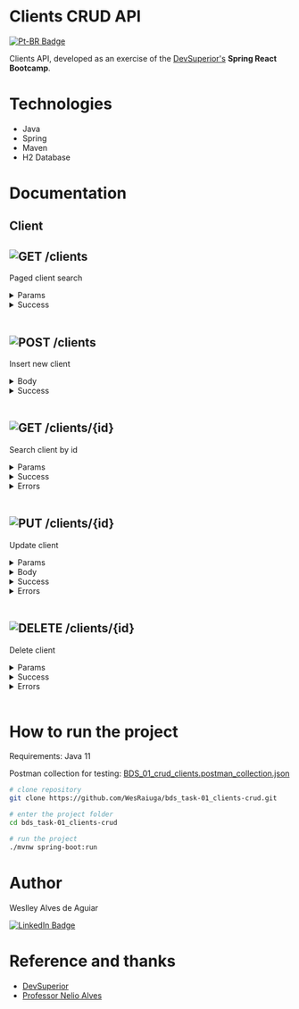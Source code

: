 # Clients CRUD API

[![Pt-BR Badge](https://img.shields.io/badge/README-Pt--BR-green?style=flat&color=00bd00)](README.md)

Clients API, developed as an exercise of the [DevSuperior's](https://devsuperior.com "DevSuperior's website") **Spring React Bootcamp**.

# Technologies

- Java
- Spring
- Maven
- H2 Database

# Documentation

## Client
## ![GET](https://img.shields.io/badge/-GET-blue?color=61AFFE) /clients
Paged client search
<details>
<summary>Params</summary>

```json
- page
    type: integer
    default: 0

- linesPerPage
    type: integer
    default: 10

- direction
    type: string
    default: "ASC"

- orderBy
    type: string
    default: "name"
```

</details>

<details>
<summary>Success</summary>

```json
// REQUEST: /clients?page=0&linesPerPage=2&direction=ASC&orderBy=name
// STATUS: 200 OK
{
    "content": [
        {
            "id": 9,
            "name": "Allana Hadassa Daiane Silva",
            "cpf": "51823344607",
            "income": 1060.0,
            "birthDate": "1990-11-23T08:38:00.123450Z",
            "children": 1
        },
        {
            "id": 10,
            "name": "Antonella Ester Mariane Galvão",
            "cpf": "47339915680",
            "income": 9870.0,
            "birthDate": "1983-02-15T02:40:00.123450Z",
            "children": 2
        }
    ],
    "pageable": {
        "sort": {
            "sorted": true,
            "unsorted": false,
            "empty": false
        },
        "pageNumber": 0,
        "pageSize": 2,
        "offset": 0,
        "unpaged": false,
        "paged": true
    },
    "last": false,
    "totalPages": 10,
    "totalElements": 20,
    "sort": {
        "sorted": true,
        "unsorted": false,
        "empty": false
    },
    "first": true,
    "numberOfElements": 2,
    "size": 2,
    "number": 0,
    "empty": false
}
```

</details>
<br/>


## ![POST](https://img.shields.io/badge/-POST-green?color=49CC90) /clients
Insert new client
<details>
<summary>Body</summary>

```json
{
    "name": "Maria Silva",
    "cpf": "12345678901",
    "income": 6500.0,
    "birthDate": "1994-07-20T10:30:00Z",
    "children": 2
}
```

</details>

<details>
<summary>Success</summary>

```json
// REQUEST: /clients
// STATUS: 201 CREATED
{
    "id": 21,
    "name": "Maria Silva",
    "cpf": "12345678901",
    "income": 6500.0,
    "birthDate": "1994-07-20T10:30:00Z",
    "children": 2
}
```

</details>
<br/>

## ![GET](https://img.shields.io/badge/-GET-blue?color=61AFFE) /clients/{id}
Search client by id
<details>
<summary>Params</summary>

```json
- id
    * required
    type: integer
```

</details>

<details>
<summary>Success</summary>

```json
// REQUEST: /clients/1
// STATUS: 200 OK
{
    "id": 1,
    "name": "Catarina Sara da Silva",
    "cpf": "18183307094",
    "income": 1990.0,
    "birthDate": "1956-12-15T22:01:00.123450Z",
    "children": 0
}
```

</details>

<details>
<summary>Errors</summary>

```json
// REQUEST: /clients/99
// STATUS: 404 NOT FOUND
{
    "timestamp": "2021-05-29T21:20:55.164289400Z",
    "status": 404,
    "error": "Resource not found",
    "message": "Client not found (id: 99)",
    "path": "/clients/99"
}
```

</details>
<br/>

## ![PUT](https://img.shields.io/badge/-PUT-orange?color=FCA130) /clients/{id}
Update client
<details>
<summary>Params</summary>

```json
- id
    * required
    type: integer
```

</details>

<details>
<summary>Body</summary>

```json
{
    "name": "Maria Silvaaa",
    "cpf": "24835675961",
    "income": 7500.0,
    "birthDate": "1994-07-20T10:30:00Z",
    "children": 2
}
```

</details>

<details>
<summary>Success</summary>

```json
// REQUEST: /clients/1
// STATUS: 200 OK
{
    "id": 1,
    "name": "Maria Silvaaa",
    "cpf": "24835675961",
    "income": 7500.0,
    "birthDate": "1994-07-20T10:30:00Z",
    "children": 2
}
```

</details>

<details>
<summary>Errors</summary>

```json
// REQUEST: /clients/99
// STATUS: 404 NOT FOUND
{
    "timestamp": "2021-05-29T21:20:55.164289400Z",
    "status": 404,
    "error": "Resource not found",
    "message": "Client not found (id: 99)",
    "path": "/clients/99"
}
```

</details>
<br/>

## ![DELETE](https://img.shields.io/badge/-DELETE-red?color=F93E3E) /clients/{id}
Delete client
<details>
<summary>Params</summary>

```json
- id
    * required
    type: integer
```

</details>

<details>
<summary>Success</summary>

```json
// REQUEST: /clients/1
// STATUS: 204 NO CONTENT
```

</details>

<details>
<summary>Errors</summary>

```json
// REQUEST: /clients/99
// STATUS: 404 NOT FOUND
{
    "timestamp": "2021-05-29T21:20:55.164289400Z",
    "status": 404,
    "error": "Resource not found",
    "message": "Client not found (id: 99)",
    "path": "/clients/99"
}
```

</details>
<br/>

# How to run the project
Requirements: Java 11

Postman collection for testing: [BDS_01_crud_clients.postman_collection.json](BDS_01_crud_clients.postman_collection.json)

```bash
# clone repository
git clone https://github.com/WesRaiuga/bds_task-01_clients-crud.git

# enter the project folder
cd bds_task-01_clients-crud

# run the project
./mvnw spring-boot:run
```

# Author

Weslley Alves de Aguiar

[![LinkedIn Badge](https://img.shields.io/badge/LinkedIn-blue?style=flat&logo=linkedin&logoColor=white)](https://www.linkedin.com/in/wesraiuga/?locale=en_US)

# Reference and thanks

- [DevSuperior](https://devsuperior.com "Site da DevSuperior")
- [Professor Nelio Alves](https://www.youtube.com/c/DevSuperior/featured "Canal no youtube da DevSuperior")